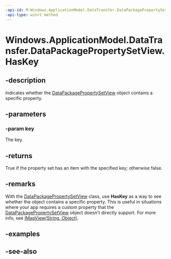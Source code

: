 ----api-id: M:Windows.ApplicationModel.DataTransfer.DataPackagePropertySetView.HasKey(System.String)
-api-type: winrt method
---<!-- Method syntaxpublic bool HasKey(System.String key)--># Windows.ApplicationModel.DataTransfer.DataPackagePropertySetView.HasKey## -descriptionIndicates whether the [DataPackagePropertySetView](datapackagepropertysetview.md) object contains a specific property.## -parameters### -param keyThe key.## -returnsTrue if the property set has an item with the specified key; otherwise false.## -remarksWith the [DataPackagePropertySetView](datapackagepropertysetview.md) class, use **HasKey** as a way to see whether the object contains a specific property. This is useful in situations where your app requires a custom property that the [DataPackagePropertySetView](datapackagepropertysetview.md) object doesn't directly support. For more info, see [IMapView(String, Object)](../windows.foundation.collections/imapview_2.md).## -examples## -see-also